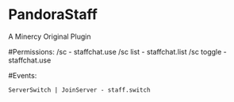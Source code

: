 # PandoraStaff
A Minercy Original Plugin

#Permissions:
    /sc - staffchat.use
    /sc list - staffchat.list
    /sc toggle - staffchat.use

#Events:   
    
    ServerSwitch | JoinServer - staff.switch
    

    
    
